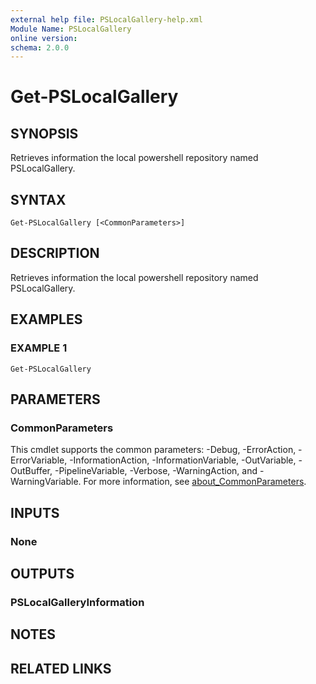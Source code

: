 ```yaml
---
external help file: PSLocalGallery-help.xml
Module Name: PSLocalGallery
online version:
schema: 2.0.0
---
```


# Get-PSLocalGallery

## SYNOPSIS
Retrieves information the local powershell repository named PSLocalGallery.

## SYNTAX

```
Get-PSLocalGallery [<CommonParameters>]
```

## DESCRIPTION
Retrieves information the local powershell repository named PSLocalGallery.

## EXAMPLES

### EXAMPLE 1
```
Get-PSLocalGallery
```

## PARAMETERS

### CommonParameters
This cmdlet supports the common parameters: -Debug, -ErrorAction, -ErrorVariable, -InformationAction, -InformationVariable, -OutVariable, -OutBuffer, -PipelineVariable, -Verbose, -WarningAction, and -WarningVariable. For more information, see [about_CommonParameters](http://go.microsoft.com/fwlink/?LinkID=113216).

## INPUTS

### None
## OUTPUTS

### PSLocalGalleryInformation
## NOTES

## RELATED LINKS
